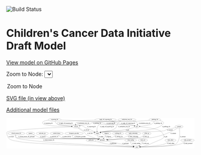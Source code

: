 <link rel='stylesheet' href="assets/style.css">
<link rel='stylesheet' href="https://unpkg.com/leaflet@1.5.1/dist/leaflet.css" integrity="sha512-xwE/Az9zrjBIphAcBb3F6JVqxf46+CDLwfLMHloNu6KEQCAWi6HcDUbeOfBIptF7tcCzusKFjFw2yuvEpDL9wQ==" crossorigin="">
<script type="text/javascript" src="https://code.jquery.com/jquery-3.2.1.min.js"></script>
<script type="text/javascript"  src="https://unpkg.com/leaflet@1.5.1/dist/leaflet.js"></script>
<script type="text/javascript" src="assets/actions.js"></script>

![Build Status](https://github.com/CBIIT/ccdi-model/actions/workflows/model-test-and-deploy.yml/badge.svg)

# Children's Cancer Data Initiative Draft Model

[View model on GitHub Pages](https://cbiit.github.io/ccdi-model/)



Zoom to Node: <select id="node_select">
  <option value="">Zoom to Node</option>
</select>
<div id="model"></div>

<p>
<a href="./model-desc/ccdi-model.svg">SVG file (in view above)</a>
<p>
<a href="./model-desc">Additional model files</a>
<div id='graph' style='display:off;'>
<svg width="2399pt" height="392pt"
 viewBox="0.00 0.00 2399.08 392.00" xmlns="http://www.w3.org/2000/svg" xmlns:xlink="http://www.w3.org/1999/xlink">
<g id="graph0" class="graph" transform="scale(1 1) rotate(0) translate(4 388)">
<title>Perl</title>
<polygon fill="#ffffff" stroke="transparent" points="-4,4 -4,-388 2395.0798,-388 2395.0798,4 -4,4"/>
<!-- pdx -->
<g id="node1" class="node">
<title>pdx</title>
<ellipse fill="none" stroke="#000000" cx="1659.9876" cy="-279" rx="27.8951" ry="18"/>
<text text-anchor="middle" x="1659.9876" y="-275.3" font-family="Times,serif" font-size="14.00" fill="#000000">pdx</text>
</g>
<!-- sample -->
<g id="node14" class="node">
<title>sample</title>
<ellipse fill="none" stroke="#000000" cx="1155.9876" cy="-192" rx="44.393" ry="18"/>
<text text-anchor="middle" x="1155.9876" y="-188.3" font-family="Times,serif" font-size="14.00" fill="#000000">sample</text>
</g>
<!-- pdx&#45;&gt;sample -->
<g id="edge18" class="edge">
<title>pdx&#45;&gt;sample</title>
<path fill="none" stroke="#000000" d="M1634.5804,-271.3139C1622.8874,-267.9162 1608.7952,-264.0168 1595.9876,-261 1519.7973,-243.0539 1500.5379,-238.6282 1422.9876,-228 1328.4245,-215.0402 1302.4232,-229.4913 1208.9876,-210 1205.3995,-209.2515 1201.7181,-208.3328 1198.0489,-207.3103"/>
<polygon fill="#000000" stroke="#000000" points="1199.022,-203.9481 1188.4371,-204.4069 1196.9978,-210.6491 1199.022,-203.9481"/>
<text text-anchor="middle" x="1538.9876" y="-231.8" font-family="Times,serif" font-size="14.00" fill="#000000">of_pdx</text>
</g>
<!-- study -->
<g id="node16" class="node">
<title>study</title>
<ellipse fill="none" stroke="#000000" cx="1656.9876" cy="-18" rx="36.2938" ry="18"/>
<text text-anchor="middle" x="1656.9876" y="-14.3" font-family="Times,serif" font-size="14.00" fill="#000000">study</text>
</g>
<!-- pdx&#45;&gt;study -->
<g id="edge19" class="edge">
<title>pdx&#45;&gt;study</title>
<path fill="none" stroke="#000000" d="M1687.8835,-277.2029C1757.912,-272.0526 1938.0934,-254.6382 1973.9876,-210 2044.3908,-122.4462 1986.3243,-131.4014 1822.9876,-54 1784.9507,-35.9752 1737.725,-26.8588 1703.3815,-22.3203"/>
<polygon fill="#000000" stroke="#000000" points="1703.5157,-18.8102 1693.1612,-21.054 1702.6549,-25.7571 1703.5157,-18.8102"/>
<text text-anchor="middle" x="2026.9876" y="-144.8" font-family="Times,serif" font-size="14.00" fill="#000000">of_pdx</text>
</g>
<!-- clinical_measure_file -->
<g id="node2" class="node">
<title>clinical_measure_file</title>
<ellipse fill="none" stroke="#000000" cx="123.9876" cy="-192" rx="108.5808" ry="18"/>
<text text-anchor="middle" x="123.9876" y="-188.3" font-family="Times,serif" font-size="14.00" fill="#000000">clinical_measure_file</text>
</g>
<!-- participant -->
<g id="node5" class="node">
<title>participant</title>
<ellipse fill="none" stroke="#000000" cx="1218.9876" cy="-105" rx="62.2891" ry="18"/>
<text text-anchor="middle" x="1218.9876" y="-101.3" font-family="Times,serif" font-size="14.00" fill="#000000">participant</text>
</g>
<!-- clinical_measure_file&#45;&gt;participant -->
<g id="edge29" class="edge">
<title>clinical_measure_file&#45;&gt;participant</title>
<path fill="none" stroke="#000000" d="M118.222,-173.5627C116.0522,-162.6354 115.7962,-149.3366 123.9876,-141 143.9264,-120.7076 1119.7897,-126.7707 1147.9876,-123 1153.5019,-122.2626 1159.2051,-121.2516 1164.8715,-120.0819"/>
<polygon fill="#000000" stroke="#000000" points="1165.9827,-123.4203 1174.9827,-117.8301 1164.461,-116.5876 1165.9827,-123.4203"/>
<text text-anchor="middle" x="253.4876" y="-144.8" font-family="Times,serif" font-size="14.00" fill="#000000">of_clinical_measure_file_participant</text>
</g>
<!-- clinical_measure_file&#45;&gt;study -->
<g id="edge13" class="edge">
<title>clinical_measure_file&#45;&gt;study</title>
<path fill="none" stroke="#000000" d="M113.5346,-173.8536C108.8186,-163.0358 105.9074,-149.7499 113.9876,-141 166.1386,-84.5263 1357.9959,-30.7324 1610.324,-19.9529"/>
<polygon fill="#000000" stroke="#000000" points="1610.7672,-23.4373 1620.6093,-19.5152 1610.4695,-16.4437 1610.7672,-23.4373"/>
<text text-anchor="middle" x="536.9876" y="-101.3" font-family="Times,serif" font-size="14.00" fill="#000000">of_clinical_measure_file</text>
</g>
<!-- publication -->
<g id="node3" class="node">
<title>publication</title>
<ellipse fill="none" stroke="#000000" cx="1075.9876" cy="-105" rx="63.0888" ry="18"/>
<text text-anchor="middle" x="1075.9876" y="-101.3" font-family="Times,serif" font-size="14.00" fill="#000000">publication</text>
</g>
<!-- publication&#45;&gt;study -->
<g id="edge23" class="edge">
<title>publication&#45;&gt;study</title>
<path fill="none" stroke="#000000" d="M1123.1762,-92.9317C1131.433,-90.8977 1139.9512,-88.8484 1147.9876,-87 1217.4757,-71.0171 1234.5349,-64.9758 1304.9876,-54 1413.8807,-37.0356 1543.021,-26.1683 1610.5523,-21.1839"/>
<polygon fill="#000000" stroke="#000000" points="1611.1296,-24.6512 1620.8491,-20.4344 1610.6214,-17.6697 1611.1296,-24.6512"/>
<text text-anchor="middle" x="1355.9876" y="-57.8" font-family="Times,serif" font-size="14.00" fill="#000000">of_publication</text>
</g>
<!-- molecular_test -->
<g id="node4" class="node">
<title>molecular_test</title>
<ellipse fill="none" stroke="#000000" cx="454.9876" cy="-192" rx="79.8859" ry="18"/>
<text text-anchor="middle" x="454.9876" y="-188.3" font-family="Times,serif" font-size="14.00" fill="#000000">molecular_test</text>
</g>
<!-- molecular_test&#45;&gt;participant -->
<g id="edge1" class="edge">
<title>molecular_test&#45;&gt;participant</title>
<path fill="none" stroke="#000000" d="M477.5203,-174.5009C494.2796,-162.5997 518.2623,-147.8211 541.9876,-141 671.4684,-103.7735 1014.5608,-141.6656 1147.9876,-123 1153.4186,-122.2402 1159.0347,-121.2256 1164.6193,-120.0636"/>
<polygon fill="#000000" stroke="#000000" points="1165.5946,-123.4321 1174.5909,-117.836 1164.0684,-116.6005 1165.5946,-123.4321"/>
<text text-anchor="middle" x="605.9876" y="-144.8" font-family="Times,serif" font-size="14.00" fill="#000000">of_molecular_test</text>
</g>
<!-- participant&#45;&gt;study -->
<g id="edge33" class="edge">
<title>participant&#45;&gt;study</title>
<path fill="none" stroke="#000000" d="M1270.5197,-94.7642C1357.481,-77.491 1531.827,-42.8607 1613.2354,-26.6905"/>
<polygon fill="#000000" stroke="#000000" points="1614.0302,-30.1011 1623.1567,-24.7198 1612.6664,-23.2352 1614.0302,-30.1011"/>
<text text-anchor="middle" x="1514.4876" y="-57.8" font-family="Times,serif" font-size="14.00" fill="#000000">of_participant</text>
</g>
<!-- medical_history -->
<g id="node6" class="node">
<title>medical_history</title>
<ellipse fill="none" stroke="#000000" cx="637.9876" cy="-192" rx="85.2851" ry="18"/>
<text text-anchor="middle" x="637.9876" y="-188.3" font-family="Times,serif" font-size="14.00" fill="#000000">medical_history</text>
</g>
<!-- medical_history&#45;&gt;participant -->
<g id="edge37" class="edge">
<title>medical_history&#45;&gt;participant</title>
<path fill="none" stroke="#000000" d="M653.0375,-174.1099C664.1182,-162.353 680.2859,-147.9114 697.9876,-141 791.2137,-104.601 1048.9454,-137.3751 1147.9876,-123 1153.4146,-122.2123 1159.0281,-121.1792 1164.6111,-120.0057"/>
<polygon fill="#000000" stroke="#000000" points="1165.5919,-123.3727 1174.5808,-117.7645 1164.0566,-116.5431 1165.5919,-123.3727"/>
<text text-anchor="middle" x="765.9876" y="-144.8" font-family="Times,serif" font-size="14.00" fill="#000000">of_medical_history</text>
</g>
<!-- study_funding -->
<g id="node7" class="node">
<title>study_funding</title>
<ellipse fill="none" stroke="#000000" cx="1579.9876" cy="-105" rx="77.1866" ry="18"/>
<text text-anchor="middle" x="1579.9876" y="-101.3" font-family="Times,serif" font-size="14.00" fill="#000000">study_funding</text>
</g>
<!-- study_funding&#45;&gt;study -->
<g id="edge16" class="edge">
<title>study_funding&#45;&gt;study</title>
<path fill="none" stroke="#000000" d="M1579.3826,-86.9649C1579.8949,-76.4533 1582.1082,-63.4494 1588.9876,-54 1595.9196,-44.4782 1606.1432,-37.2448 1616.5686,-31.8531"/>
<polygon fill="#000000" stroke="#000000" points="1618.1307,-34.9864 1625.7046,-27.5778 1615.1637,-28.6463 1618.1307,-34.9864"/>
<text text-anchor="middle" x="1650.9876" y="-57.8" font-family="Times,serif" font-size="14.00" fill="#000000">of_study_funding</text>
</g>
<!-- sequencing_file -->
<g id="node8" class="node">
<title>sequencing_file</title>
<ellipse fill="none" stroke="#000000" cx="611.9876" cy="-366" rx="83.3857" ry="18"/>
<text text-anchor="middle" x="611.9876" y="-362.3" font-family="Times,serif" font-size="14.00" fill="#000000">sequencing_file</text>
</g>
<!-- sequencing_file&#45;&gt;pdx -->
<g id="edge6" class="edge">
<title>sequencing_file&#45;&gt;pdx</title>
<path fill="none" stroke="#000000" d="M694.6811,-363.6017C835.6944,-359.0856 1116.8503,-348.1109 1213.9876,-330 1235.543,-325.9811 1239.42,-318.9537 1260.9876,-315 1407.6473,-288.1146 1448.8827,-321.3323 1595.9876,-297 1605.6046,-295.4093 1615.8416,-292.9091 1625.2429,-290.2727"/>
<polygon fill="#000000" stroke="#000000" points="1626.4378,-293.5697 1635.0474,-287.395 1624.4664,-286.853 1626.4378,-293.5697"/>
<text text-anchor="middle" x="1327.4876" y="-318.8" font-family="Times,serif" font-size="14.00" fill="#000000">of_sequencing_file</text>
</g>
<!-- cell_line -->
<g id="node12" class="node">
<title>cell_line</title>
<ellipse fill="none" stroke="#000000" cx="884.9876" cy="-279" rx="49.2915" ry="18"/>
<text text-anchor="middle" x="884.9876" y="-275.3" font-family="Times,serif" font-size="14.00" fill="#000000">cell_line</text>
</g>
<!-- sequencing_file&#45;&gt;cell_line -->
<g id="edge5" class="edge">
<title>sequencing_file&#45;&gt;cell_line</title>
<path fill="none" stroke="#000000" d="M531.7745,-361.0811C484.9524,-355.274 439.6416,-342.6114 464.9876,-315 488.8394,-289.0163 714.9444,-281.7516 825.1623,-279.7482"/>
<polygon fill="#000000" stroke="#000000" points="825.5181,-283.2426 835.4561,-279.5703 825.3971,-276.2437 825.5181,-283.2426"/>
<text text-anchor="middle" x="531.4876" y="-318.8" font-family="Times,serif" font-size="14.00" fill="#000000">of_sequencing_file</text>
</g>
<!-- sequencing_file&#45;&gt;sample -->
<g id="edge7" class="edge">
<title>sequencing_file&#45;&gt;sample</title>
<path fill="none" stroke="#000000" d="M616.3137,-347.7638C620.0445,-336.3287 626.6754,-322.3975 637.9876,-315 694.8117,-277.8403 877.3965,-314.5398 942.9876,-297 977.5502,-287.7575 982.4078,-275.7837 1014.9876,-261 1034.228,-252.2693 1039.8372,-251.9265 1058.9876,-243 1079.6933,-233.3485 1102.3145,-221.5314 1120.4994,-211.7033"/>
<polygon fill="#000000" stroke="#000000" points="1122.46,-214.6211 1129.5709,-206.7671 1119.1142,-208.4724 1122.46,-214.6211"/>
<text text-anchor="middle" x="1081.4876" y="-275.3" font-family="Times,serif" font-size="14.00" fill="#000000">of_sequencing_file</text>
</g>
<!-- methylation_array_file -->
<g id="node9" class="node">
<title>methylation_array_file</title>
<ellipse fill="none" stroke="#000000" cx="1531.9876" cy="-366" rx="115.8798" ry="18"/>
<text text-anchor="middle" x="1531.9876" y="-362.3" font-family="Times,serif" font-size="14.00" fill="#000000">methylation_array_file</text>
</g>
<!-- methylation_array_file&#45;&gt;pdx -->
<g id="edge35" class="edge">
<title>methylation_array_file&#45;&gt;pdx</title>
<path fill="none" stroke="#000000" d="M1608.8883,-352.4372C1631.962,-346.7061 1653.0179,-339.2003 1659.9876,-330 1664.9498,-323.4496 1666.3139,-314.9453 1666.0367,-306.765"/>
<polygon fill="#000000" stroke="#000000" points="1669.5085,-306.3142 1664.955,-296.7478 1662.5489,-307.0658 1669.5085,-306.3142"/>
<text text-anchor="middle" x="1756.4876" y="-318.8" font-family="Times,serif" font-size="14.00" fill="#000000">of_methylation_array_file</text>
</g>
<!-- methylation_array_file&#45;&gt;cell_line -->
<g id="edge36" class="edge">
<title>methylation_array_file&#45;&gt;cell_line</title>
<path fill="none" stroke="#000000" d="M1451.4291,-352.9981C1436.9967,-351.0423 1422.0709,-349.2612 1407.9876,-348 1379.086,-345.4119 906.3528,-350.6702 885.9876,-330 880.0665,-323.9903 878.4138,-315.3908 878.6726,-306.9612"/>
<polygon fill="#000000" stroke="#000000" points="882.1594,-307.2725 879.7779,-296.9488 875.2017,-306.5044 882.1594,-307.2725"/>
<text text-anchor="middle" x="977.4876" y="-318.8" font-family="Times,serif" font-size="14.00" fill="#000000">of_methylation_array_file</text>
</g>
<!-- methylation_array_file&#45;&gt;sample -->
<g id="edge34" class="edge">
<title>methylation_array_file&#45;&gt;sample</title>
<path fill="none" stroke="#000000" d="M1461.8001,-351.6616C1447.886,-346.4928 1434.1487,-339.4862 1422.9876,-330 1396.6314,-307.5992 1413.7859,-282.8699 1386.9876,-261 1323.23,-208.9681 1287.5275,-234.5727 1208.9876,-210 1205.8807,-209.028 1202.6794,-208.0021 1199.4615,-206.9531"/>
<polygon fill="#000000" stroke="#000000" points="1200.4295,-203.5868 1189.8363,-203.7676 1198.2302,-210.2324 1200.4295,-203.5868"/>
<text text-anchor="middle" x="1496.4876" y="-275.3" font-family="Times,serif" font-size="14.00" fill="#000000">of_methylation_array_file</text>
</g>
<!-- therapeutic_procedure -->
<g id="node10" class="node">
<title>therapeutic_procedure</title>
<ellipse fill="none" stroke="#000000" cx="858.9876" cy="-192" rx="117.7793" ry="18"/>
<text text-anchor="middle" x="858.9876" y="-188.3" font-family="Times,serif" font-size="14.00" fill="#000000">therapeutic_procedure</text>
</g>
<!-- therapeutic_procedure&#45;&gt;participant -->
<g id="edge8" class="edge">
<title>therapeutic_procedure&#45;&gt;participant</title>
<path fill="none" stroke="#000000" d="M845.4483,-173.9684C839.1016,-163.1938 834.5851,-149.913 842.9876,-141 866.2745,-116.2983 1114.4395,-128.1945 1147.9876,-123 1153.3284,-122.173 1158.8527,-121.1245 1164.3524,-119.9509"/>
<polygon fill="#000000" stroke="#000000" points="1165.2012,-123.3474 1174.1804,-117.7239 1163.6541,-116.5204 1165.2012,-123.3474"/>
<text text-anchor="middle" x="935.9876" y="-144.8" font-family="Times,serif" font-size="14.00" fill="#000000">of_therapeutic_procedure</text>
</g>
<!-- study_arm -->
<g id="node11" class="node">
<title>study_arm</title>
<ellipse fill="none" stroke="#000000" cx="1734.9876" cy="-105" rx="59.5901" ry="18"/>
<text text-anchor="middle" x="1734.9876" y="-101.3" font-family="Times,serif" font-size="14.00" fill="#000000">study_arm</text>
</g>
<!-- study_arm&#45;&gt;study -->
<g id="edge9" class="edge">
<title>study_arm&#45;&gt;study</title>
<path fill="none" stroke="#000000" d="M1730.1377,-87.0458C1726.642,-76.5628 1721.0954,-63.5607 1712.9876,-54 1707.1848,-47.1574 1699.7522,-41.1545 1692.2117,-36.1112"/>
<polygon fill="#000000" stroke="#000000" points="1693.743,-32.9421 1683.4015,-30.6388 1690.0494,-38.8884 1693.743,-32.9421"/>
<text text-anchor="middle" x="1770.4876" y="-57.8" font-family="Times,serif" font-size="14.00" fill="#000000">of_study_arm</text>
</g>
<!-- cell_line&#45;&gt;participant -->
<g id="edge4" class="edge">
<title>cell_line&#45;&gt;participant</title>
<path fill="none" stroke="#000000" d="M907.5217,-262.9229C921.8718,-252.768 940.9083,-239.4497 957.9876,-228 970.2758,-219.7621 974.4689,-219.2836 985.9876,-210 1003.6052,-195.8008 1002.8302,-186.0414 1021.9876,-174 1046.2928,-158.7229 1115.9707,-135.9264 1165.5495,-120.7696"/>
<polygon fill="#000000" stroke="#000000" points="1166.6271,-124.1003 1175.1779,-117.8446 1164.5923,-117.4025 1166.6271,-124.1003"/>
<text text-anchor="middle" x="1062.4876" y="-188.3" font-family="Times,serif" font-size="14.00" fill="#000000">of_cell_line</text>
</g>
<!-- cell_line&#45;&gt;sample -->
<g id="edge3" class="edge">
<title>cell_line&#45;&gt;sample</title>
<path fill="none" stroke="#000000" d="M914.6398,-264.5985C927.2389,-258.2622 941.9907,-250.5533 954.9876,-243 965.5391,-236.8678 966.5805,-232.3379 977.9876,-228 1028.3957,-208.8306 1045.4158,-222.0271 1097.9876,-210 1102.6254,-208.939 1107.4303,-207.6927 1112.1993,-206.3595"/>
<polygon fill="#000000" stroke="#000000" points="1113.2563,-209.6971 1121.8728,-203.5323 1111.2925,-202.9782 1113.2563,-209.6971"/>
<text text-anchor="middle" x="1018.4876" y="-231.8" font-family="Times,serif" font-size="14.00" fill="#000000">of_cell_line</text>
</g>
<!-- cell_line&#45;&gt;study -->
<g id="edge2" class="edge">
<title>cell_line&#45;&gt;study</title>
<path fill="none" stroke="#000000" d="M835.7565,-276.9681C654.6445,-269.2592 34.3701,-240.6979 5.9876,-210 -4.8744,-198.2519 2.0342,-189.5039 5.9876,-174 26.181,-94.8082 88.0614,-104.0561 167.9876,-87 311.7699,-56.3171 1373.5885,-25.7369 1610.2964,-19.2546"/>
<polygon fill="#000000" stroke="#000000" points="1610.3997,-22.7532 1620.3005,-18.9816 1610.2087,-15.7558 1610.3997,-22.7532"/>
<text text-anchor="middle" x="59.4876" y="-144.8" font-family="Times,serif" font-size="14.00" fill="#000000">of_cell_line</text>
</g>
<!-- diagnosis -->
<g id="node13" class="node">
<title>diagnosis</title>
<ellipse fill="none" stroke="#000000" cx="1272.9876" cy="-192" rx="54.6905" ry="18"/>
<text text-anchor="middle" x="1272.9876" y="-188.3" font-family="Times,serif" font-size="14.00" fill="#000000">diagnosis</text>
</g>
<!-- diagnosis&#45;&gt;participant -->
<g id="edge17" class="edge">
<title>diagnosis&#45;&gt;participant</title>
<path fill="none" stroke="#000000" d="M1262.6802,-173.9137C1257.0022,-164.096 1249.7522,-151.7931 1242.9876,-141 1240.9955,-137.8216 1238.8673,-134.5133 1236.732,-131.2469"/>
<polygon fill="#000000" stroke="#000000" points="1239.5895,-129.2227 1231.1515,-122.8156 1233.7523,-133.0863 1239.5895,-129.2227"/>
<text text-anchor="middle" x="1295.4876" y="-144.8" font-family="Times,serif" font-size="14.00" fill="#000000">of_diagnosis</text>
</g>
<!-- sample&#45;&gt;participant -->
<g id="edge32" class="edge">
<title>sample&#45;&gt;participant</title>
<path fill="none" stroke="#000000" d="M1156.2126,-173.7269C1157.1209,-163.3858 1159.6209,-150.6358 1165.9876,-141 1169.5287,-135.6405 1174.1693,-130.8671 1179.2331,-126.688"/>
<polygon fill="#000000" stroke="#000000" points="1181.4868,-129.3743 1187.4417,-120.6113 1177.3219,-123.7482 1181.4868,-129.3743"/>
<text text-anchor="middle" x="1202.4876" y="-144.8" font-family="Times,serif" font-size="14.00" fill="#000000">of_sample</text>
</g>
<!-- radiology_file -->
<g id="node15" class="node">
<title>radiology_file</title>
<ellipse fill="none" stroke="#000000" cx="1418.9876" cy="-192" rx="73.387" ry="18"/>
<text text-anchor="middle" x="1418.9876" y="-188.3" font-family="Times,serif" font-size="14.00" fill="#000000">radiology_file</text>
</g>
<!-- radiology_file&#45;&gt;participant -->
<g id="edge14" class="edge">
<title>radiology_file&#45;&gt;participant</title>
<path fill="none" stroke="#000000" d="M1397.4578,-174.6424C1383.0354,-163.7198 1363.2309,-150.0311 1343.9876,-141 1323.6913,-131.4748 1300.3381,-123.9233 1279.3513,-118.2472"/>
<polygon fill="#000000" stroke="#000000" points="1280.14,-114.8359 1269.5798,-115.6912 1278.3685,-121.608 1280.14,-114.8359"/>
<text text-anchor="middle" x="1428.9876" y="-144.8" font-family="Times,serif" font-size="14.00" fill="#000000">of_radiology_file</text>
</g>
<!-- study_admin -->
<g id="node17" class="node">
<title>study_admin</title>
<ellipse fill="none" stroke="#000000" cx="2085.9876" cy="-105" rx="70.3881" ry="18"/>
<text text-anchor="middle" x="2085.9876" y="-101.3" font-family="Times,serif" font-size="14.00" fill="#000000">study_admin</text>
</g>
<!-- study_admin&#45;&gt;study -->
<g id="edge30" class="edge">
<title>study_admin&#45;&gt;study</title>
<path fill="none" stroke="#000000" d="M2063.8196,-87.7706C2047.6236,-76.1606 2024.6237,-61.6225 2001.9876,-54 1947.914,-35.7913 1784.8652,-24.8144 1703.796,-20.3399"/>
<polygon fill="#000000" stroke="#000000" points="1703.5642,-16.8223 1693.3895,-19.7765 1703.1857,-23.8121 1703.5642,-16.8223"/>
<text text-anchor="middle" x="2089.4876" y="-57.8" font-family="Times,serif" font-size="14.00" fill="#000000">of_study_admin</text>
</g>
<!-- single_cell_sequencing_file -->
<g id="node18" class="node">
<title>single_cell_sequencing_file</title>
<ellipse fill="none" stroke="#000000" cx="1260.9876" cy="-366" rx="137.5759" ry="18"/>
<text text-anchor="middle" x="1260.9876" y="-362.3" font-family="Times,serif" font-size="14.00" fill="#000000">single_cell_sequencing_file</text>
</g>
<!-- single_cell_sequencing_file&#45;&gt;pdx -->
<g id="edge21" class="edge">
<title>single_cell_sequencing_file&#45;&gt;pdx</title>
<path fill="none" stroke="#000000" d="M1326.5024,-350.1173C1349.2648,-344.2473 1374.8739,-337.2474 1397.9876,-330 1416.5022,-324.1946 1420.1059,-319.4696 1438.9876,-315 1507.3336,-298.8212 1527.0724,-310.5512 1595.9876,-297 1605.469,-295.1356 1615.5936,-292.5656 1624.9268,-289.9509"/>
<polygon fill="#000000" stroke="#000000" points="1626.0441,-293.2712 1634.6757,-287.1273 1624.0967,-286.5475 1626.0441,-293.2712"/>
<text text-anchor="middle" x="1547.4876" y="-318.8" font-family="Times,serif" font-size="14.00" fill="#000000">of_single_cell_sequencing_file</text>
</g>
<!-- single_cell_sequencing_file&#45;&gt;cell_line -->
<g id="edge22" class="edge">
<title>single_cell_sequencing_file&#45;&gt;cell_line</title>
<path fill="none" stroke="#000000" d="M1125.3264,-362.7282C949.1922,-357.8041 662.201,-347.1903 645.9876,-330 641.4133,-325.1502 641.6387,-320.0529 645.9876,-315 657.6548,-301.4437 759.793,-289.9763 826.7185,-283.8284"/>
<polygon fill="#000000" stroke="#000000" points="827.0854,-287.3096 836.7299,-282.9241 826.4556,-280.338 827.0854,-287.3096"/>
<text text-anchor="middle" x="754.4876" y="-318.8" font-family="Times,serif" font-size="14.00" fill="#000000">of_single_cell_sequencing_file</text>
</g>
<!-- single_cell_sequencing_file&#45;&gt;sample -->
<g id="edge20" class="edge">
<title>single_cell_sequencing_file&#45;&gt;sample</title>
<path fill="none" stroke="#000000" d="M1342.7312,-351.4912C1367.8718,-343.55 1385.3518,-331.8091 1369.9876,-315 1339.881,-282.0621 1202.2094,-327.8717 1169.9876,-297 1149.7444,-277.6051 1148.6456,-244.0766 1151.0691,-220.1242"/>
<polygon fill="#000000" stroke="#000000" points="1154.5422,-220.5569 1152.3259,-210.1965 1147.5976,-219.6777 1154.5422,-220.5569"/>
<text text-anchor="middle" x="1278.4876" y="-275.3" font-family="Times,serif" font-size="14.00" fill="#000000">of_single_cell_sequencing_file</text>
</g>
<!-- synonym -->
<g id="node19" class="node">
<title>synonym</title>
<ellipse fill="none" stroke="#000000" cx="2194.9876" cy="-279" rx="51.9908" ry="18"/>
<text text-anchor="middle" x="2194.9876" y="-275.3" font-family="Times,serif" font-size="14.00" fill="#000000">synonym</text>
</g>
<!-- synonym&#45;&gt;participant -->
<g id="edge11" class="edge">
<title>synonym&#45;&gt;participant</title>
<path fill="none" stroke="#000000" d="M2175.0245,-262.3485C2160.9445,-251.3047 2141.2353,-237.2037 2121.9876,-228 1866.6876,-105.9232 1776.4623,-139.995 1493.9876,-123 1424.636,-118.8275 1345.4791,-113.597 1289.9549,-109.8513"/>
<polygon fill="#000000" stroke="#000000" points="1290.0833,-106.352 1279.87,-109.1697 1289.6112,-113.3361 1290.0833,-106.352"/>
<text text-anchor="middle" x="2122.4876" y="-188.3" font-family="Times,serif" font-size="14.00" fill="#000000">of_synonym</text>
</g>
<!-- synonym&#45;&gt;sample -->
<g id="edge10" class="edge">
<title>synonym&#45;&gt;sample</title>
<path fill="none" stroke="#000000" d="M2154.6177,-267.4885C2146.1778,-265.223 2137.3142,-262.9473 2128.9876,-261 2088.418,-251.5124 2075.5931,-258.6688 2036.9876,-243 2025.6794,-238.4104 2025.646,-231.608 2013.9876,-228 1928.5201,-201.5497 1297.0898,-225.5662 1208.9876,-210 1205.2764,-209.3443 1201.4734,-208.4742 1197.6915,-207.4697"/>
<polygon fill="#000000" stroke="#000000" points="1198.3893,-204.0264 1187.8075,-204.5517 1196.4072,-210.7399 1198.3893,-204.0264"/>
<text text-anchor="middle" x="2079.4876" y="-231.8" font-family="Times,serif" font-size="14.00" fill="#000000">of_synonym</text>
</g>
<!-- synonym&#45;&gt;study -->
<g id="edge12" class="edge">
<title>synonym&#45;&gt;study</title>
<path fill="none" stroke="#000000" d="M2198.372,-261.0004C2205.5963,-216.3157 2216.8285,-100.5704 2149.9876,-54 2113.9266,-28.8751 1819.8899,-20.9084 1703.8403,-18.7281"/>
<polygon fill="#000000" stroke="#000000" points="1703.5672,-15.2226 1693.5053,-18.5404 1703.4401,-22.2215 1703.5672,-15.2226"/>
<text text-anchor="middle" x="2243.4876" y="-144.8" font-family="Times,serif" font-size="14.00" fill="#000000">of_synonym</text>
</g>
<!-- family_relationship -->
<g id="node20" class="node">
<title>family_relationship</title>
<ellipse fill="none" stroke="#000000" cx="1610.9876" cy="-192" rx="100.1823" ry="18"/>
<text text-anchor="middle" x="1610.9876" y="-188.3" font-family="Times,serif" font-size="14.00" fill="#000000">family_relationship</text>
</g>
<!-- family_relationship&#45;&gt;participant -->
<g id="edge28" class="edge">
<title>family_relationship&#45;&gt;participant</title>
<path fill="none" stroke="#000000" d="M1578.0177,-174.9634C1554.6093,-163.5979 1522.1154,-149.2734 1491.9876,-141 1425.0455,-122.6172 1346.2081,-113.5059 1290.5092,-109.0627"/>
<polygon fill="#000000" stroke="#000000" points="1290.6247,-105.5614 1280.3863,-108.2862 1290.0893,-112.5409 1290.6247,-105.5614"/>
<text text-anchor="middle" x="1611.4876" y="-144.8" font-family="Times,serif" font-size="14.00" fill="#000000">of_family_relationship</text>
</g>
<!-- follow_up -->
<g id="node21" class="node">
<title>follow_up</title>
<ellipse fill="none" stroke="#000000" cx="1783.9876" cy="-192" rx="55.4913" ry="18"/>
<text text-anchor="middle" x="1783.9876" y="-188.3" font-family="Times,serif" font-size="14.00" fill="#000000">follow_up</text>
</g>
<!-- follow_up&#45;&gt;participant -->
<g id="edge15" class="edge">
<title>follow_up&#45;&gt;participant</title>
<path fill="none" stroke="#000000" d="M1761.5037,-175.3313C1744.2494,-163.5125 1719.3319,-148.4752 1694.9876,-141 1675.993,-135.1675 1418.2532,-117.8659 1290.1863,-109.5555"/>
<polygon fill="#000000" stroke="#000000" points="1290.2797,-106.0543 1280.0743,-108.9006 1289.8272,-113.0397 1290.2797,-106.0543"/>
<text text-anchor="middle" x="1772.9876" y="-144.8" font-family="Times,serif" font-size="14.00" fill="#000000">of_follow_up</text>
</g>
<!-- study_personnel -->
<g id="node22" class="node">
<title>study_personnel</title>
<ellipse fill="none" stroke="#000000" cx="2303.9876" cy="-105" rx="87.1846" ry="18"/>
<text text-anchor="middle" x="2303.9876" y="-101.3" font-family="Times,serif" font-size="14.00" fill="#000000">study_personnel</text>
</g>
<!-- study_personnel&#45;&gt;study -->
<g id="edge31" class="edge">
<title>study_personnel&#45;&gt;study</title>
<path fill="none" stroke="#000000" d="M2277.3292,-87.7908C2257.6312,-76.03 2229.7054,-61.3001 2202.9876,-54 2109.458,-28.445 1817.9356,-20.7548 1703.635,-18.6875"/>
<polygon fill="#000000" stroke="#000000" points="1703.5193,-15.1851 1693.4597,-18.51 1703.3971,-22.184 1703.5193,-15.1851"/>
<text text-anchor="middle" x="2309.4876" y="-57.8" font-family="Times,serif" font-size="14.00" fill="#000000">of_study_personnel</text>
</g>
<!-- pathology_file -->
<g id="node23" class="node">
<title>pathology_file</title>
<ellipse fill="none" stroke="#000000" cx="1887.9876" cy="-366" rx="76.0865" ry="18"/>
<text text-anchor="middle" x="1887.9876" y="-362.3" font-family="Times,serif" font-size="14.00" fill="#000000">pathology_file</text>
</g>
<!-- pathology_file&#45;&gt;pdx -->
<g id="edge25" class="edge">
<title>pathology_file&#45;&gt;pdx</title>
<path fill="none" stroke="#000000" d="M1879.7143,-347.8874C1873.6376,-336.6549 1864.2996,-322.9045 1851.9876,-315 1826.9949,-298.9544 1746.3269,-288.0134 1697.8657,-282.7029"/>
<polygon fill="#000000" stroke="#000000" points="1698.0677,-279.2047 1687.753,-281.6251 1697.3258,-286.1653 1698.0677,-279.2047"/>
<text text-anchor="middle" x="1928.9876" y="-318.8" font-family="Times,serif" font-size="14.00" fill="#000000">of_pathology_file</text>
</g>
<!-- pathology_file&#45;&gt;cell_line -->
<g id="edge26" class="edge">
<title>pathology_file&#45;&gt;cell_line</title>
<path fill="none" stroke="#000000" d="M1816.7611,-359.6005C1771.1238,-355.7103 1710.6083,-350.9417 1656.9876,-348 1594.2722,-344.5594 1151.9007,-348.8538 1091.9876,-330 1080.3463,-326.3367 1080.3748,-319.3896 1068.9876,-315 1021.5358,-296.7079 1005.7974,-307.2592 955.9876,-297 949.2094,-295.6039 942.1044,-293.9879 935.1179,-292.3086"/>
<polygon fill="#000000" stroke="#000000" points="935.5654,-288.8143 925.0185,-289.8212 933.8913,-295.6112 935.5654,-288.8143"/>
<text text-anchor="middle" x="1152.9876" y="-318.8" font-family="Times,serif" font-size="14.00" fill="#000000">of_pathology_file</text>
</g>
<!-- pathology_file&#45;&gt;sample -->
<g id="edge24" class="edge">
<title>pathology_file&#45;&gt;sample</title>
<path fill="none" stroke="#000000" d="M1951.5903,-356.1286C1982.9722,-348.4903 2010.8467,-335.6405 1993.9876,-315 1882.652,-178.6927 1381.8575,-243.0346 1208.9876,-210 1205.3367,-209.3023 1201.5935,-208.4113 1197.8673,-207.4003"/>
<polygon fill="#000000" stroke="#000000" points="1198.7011,-203.9967 1188.1179,-204.4941 1196.7014,-210.705 1198.7011,-203.9967"/>
<text text-anchor="middle" x="2031.9876" y="-275.3" font-family="Times,serif" font-size="14.00" fill="#000000">of_pathology_file</text>
</g>
<!-- exposure -->
<g id="node24" class="node">
<title>exposure</title>
<ellipse fill="none" stroke="#000000" cx="303.9876" cy="-192" rx="53.0913" ry="18"/>
<text text-anchor="middle" x="303.9876" y="-188.3" font-family="Times,serif" font-size="14.00" fill="#000000">exposure</text>
</g>
<!-- exposure&#45;&gt;participant -->
<g id="edge27" class="edge">
<title>exposure&#45;&gt;participant</title>
<path fill="none" stroke="#000000" d="M336.2453,-177.4783C369.5689,-162.4901 416.8939,-141.2476 417.9876,-141 576.2533,-105.1668 987.2248,-145.0767 1147.9876,-123 1153.4992,-122.2431 1159.2007,-121.2192 1164.8661,-120.0417"/>
<polygon fill="#000000" stroke="#000000" points="1165.981,-123.3789 1174.976,-117.7806 1164.4532,-116.5476 1165.981,-123.3789"/>
<text text-anchor="middle" x="461.4876" y="-144.8" font-family="Times,serif" font-size="14.00" fill="#000000">of_exposure</text>
</g>
</g>
</svg>
</div>
